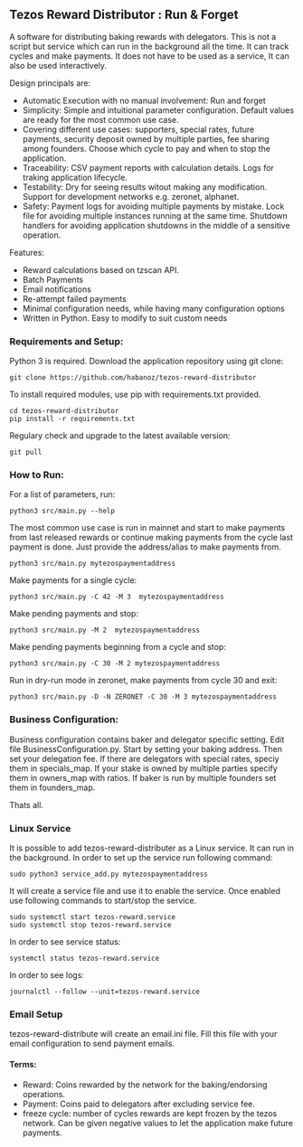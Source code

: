 ## Tezos Reward Distributor : Run & Forget

A software for distributing baking rewards with delegators. This is not a script but service which can run in the background all the time. It can track cycles and make payments. It does not have to be used as a service, It can also be used interactively. 

Design principals are: 

- Automatic Execution with no manual involvement: Run and forget
- Simplicity: Simple and intuitional parameter configuration. Default values are ready for the most common use case. 
- Covering different use cases: supporters, special rates, future payments, security deposit owned by multiple parties, fee sharing among founders. Choose which cycle to pay and when to stop the application.
- Traceability: CSV payment reports with calculation details. Logs for traking application lifecycle.
- Testability: Dry for seeing results witout making any modification. Support for development networks e.g. zeronet, alphanet.
- Safety: Payment logs for avoiding multiple payments by mistake. Lock file for avoiding multiple instances running at the same time. Shutdown handlers for avoiding application shutdowns in the middle of a sensitive operation. 

Features:
- Reward calculations based on tzscan API.
- Batch Payments
- Email notifications
- Re-attempt failed payments
- Minimal configuration needs, while having many configuration options
- Written in Python. Easy to modify to suit custom needs


### Requirements and Setup:

Python 3 is required. Download the application repository using git clone:

```
git clone https://github.com/habanoz/tezos-reward-distributor
```

To install required modules, use pip with requirements.txt provided.

```
cd tezos-reward-distributor
pip install -r requirements.txt
```

Regulary check and upgrade to the latest available version:

```
git pull
```

### How to Run:

For a list of parameters, run:

```
python3 src/main.py --help
```

The most common use case is run in mainnet and start to make payments from last released rewards or continue making payments from the cycle last payment is done. Just provide the address/alias to make payments from. 

```
python3 src/main.py mytezospaymentaddress
```

Make payments for a single cycle:

```
python3 src/main.py -C 42 -M 3  mytezospaymentaddress
```

Make pending payments and stop:

```
python3 src/main.py -M 2  mytezospaymentaddress
```

Make pending payments beginning from a cycle and stop:

```
python3 src/main.py -C 30 -M 2 mytezospaymentaddress
```

Run in dry-run mode in zeronet, make payments from cycle 30 and exit:

```
python3 src/main.py -D -N ZERONET -C 30 -M 3 mytezospaymentaddress
```

### Business Configuration:

Business configuration contains baker and delegator specific setting. Edit file BusinessConfiguration.py. Start by setting your baking address. Then set your delegation fee. If there are delegators with special rates, speciy them in specials_map. If your stake is owned by multiple parties specify them in owners_map with ratios. If baker is run by multiple founders set them in founders_map.

Thats all.


### Linux Service

It is possible to add tezos-reward-distributer as a Linux service. It can run in the background. In order to set up the service run following command:

```
sudo python3 service_add.py mytezospaymentaddress
```

It will create a service file and use it to enable the service. Once enabled use following commands to start/stop the service.

```
sudo systemctl start tezos-reward.service
sudo systemctl stop tezos-reward.service
```

In order to see service status:

```
systemctl status tezos-reward.service
```

In order to see logs:

```
journalctl --follow --unit=tezos-reward.service
```

### Email Setup

tezos-reward-distribute will create an email.ini file. Fill this file with your email configuration to send payment emails.

#### Terms:

- Reward: Coins rewarded by the network for the baking/endorsing operations.
- Payment: Coins paid to delegators after excluding service fee.
- freeze cycle: number of cycles rewards are kept frozen by the tezos network. Can be given negative values to let the application make future payments.
